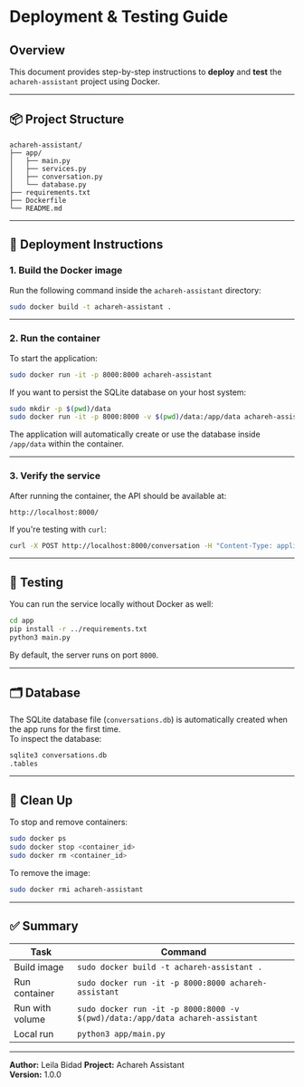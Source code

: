 # Deployment & Testing Guide

## Overview
This document provides step-by-step instructions to **deploy** and **test** the `achareh-assistant` project using Docker.

---

## 📦 Project Structure

```
achareh-assistant/
├── app/
│   ├── main.py
│   ├── services.py
│   ├── conversation.py
│   └── database.py
├── requirements.txt
├── Dockerfile
└── README.md
```

---

## 🚀 Deployment Instructions

### 1. Build the Docker image
Run the following command inside the `achareh-assistant` directory:

```bash
sudo docker build -t achareh-assistant .
```

---

### 2. Run the container
To start the application:

```bash
sudo docker run -it -p 8000:8000 achareh-assistant
```

If you want to persist the SQLite database on your host system:

```bash
sudo mkdir -p $(pwd)/data
sudo docker run -it -p 8000:8000 -v $(pwd)/data:/app/data achareh-assistant
```

The application will automatically create or use the database inside `/app/data` within the container.

---

### 3. Verify the service
After running the container, the API should be available at:

```
http://localhost:8000/
```

If you're testing with `curl`:

```bash
curl -X POST http://localhost:8000/conversation -H "Content-Type: application/json" -d '{"message": "Hello"}'
```

---

## 🧪 Testing

You can run the service locally without Docker as well:

```bash
cd app
pip install -r ../requirements.txt
python3 main.py
```

By default, the server runs on port `8000`.

---

## 🗂 Database

The SQLite database file (`conversations.db`) is automatically created when the app runs for the first time.  
To inspect the database:

```bash
sqlite3 conversations.db
.tables
```

---

## 🧹 Clean Up

To stop and remove containers:

```bash
sudo docker ps
sudo docker stop <container_id>
sudo docker rm <container_id>
```

To remove the image:

```bash
sudo docker rmi achareh-assistant
```

---

## ✅ Summary

| Task | Command |
|------|----------|
| Build image | `sudo docker build -t achareh-assistant .` |
| Run container | `sudo docker run -it -p 8000:8000 achareh-assistant` |
| Run with volume | `sudo docker run -it -p 8000:8000 -v $(pwd)/data:/app/data achareh-assistant` |
| Local run | `python3 app/main.py` |

---

**Author:** Leila Bidad
**Project:** Achareh Assistant  
**Version:** 1.0.0  
